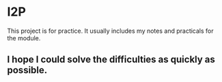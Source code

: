 # I2P
This project is for practice.
It usually includes my notes and practicals for the module.
## I hope I could solve the difficulties as quickly as possible.
